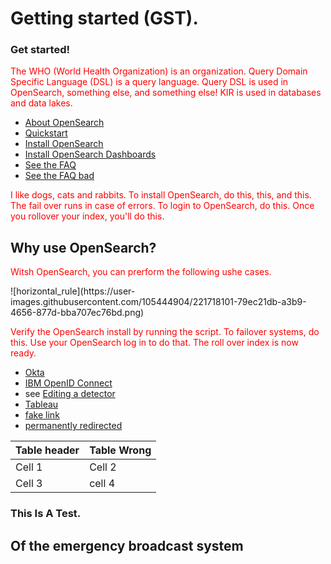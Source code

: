 # Getting started (GST).
 
 
### Get started!
 
The WHO (World Health Organization) is an organization. 
Query Domain Specific Language (DSL) is a query language. Query DSL is used in OpenSearch, something else, and something else!
KIR is used in databases and data lakes.  

- [About OpenSearch]({{site.url}}{{site.baseurl}}/opensearch/)
- [Quickstart]({{site.url}}{{site.baseurl}}/quickstart/)
- [Install OpenSearch]({{site.url}}{{site.baseurl}}/opensearch/install/)
- [Install OpenSearch Dashboards]({{site.url}}{{site.baseurl}}/dashboards/install/)
- [See the FAQ](https://opensearch.org/faq)
- [See the FAQ bad](https://opensearch.org/faqs)

I like dogs, cats and rabbits. To install OpenSearch, do this, this, and this. The fail over runs in case of errors. To login to OpenSearch, do this. Once you rollover your index, you'll do this.

## Why use OpenSearch?

<style>p{color:red;}</style>
<p>Witsh OpenSearch, you can prerform the following ushe cases.</p>
![horizontal_rule](https://user-images.githubusercontent.com/105444904/221718101-79ec21db-a3b9-4656-877d-bba707ec76bd.png)

Verify the OpenSearch install by running the script. To failover systems, do this. Use your OpenSearch log in to do that. The roll over index is now ready.

- [Okta](https://developer.okta.com/docs/api/resources/oidc#well-knownopenid-configuration)
- [IBM OpenID Connect](https://www.ibm.com/support/knowledgecenter/en/SSEQTP_8.5.5/com.ibm.websphere.wlp.doc/ae/rwlp_oidc_endpoint_urls.html)
- see [Editing a detector]({{site.url}}{{site.baseurl}}/security-analytics/usage/detectors/#editing-a-detector)
- [Tableau](https://github.com/opensearch-project/sql/blob/main/bi-connectors/TableauConnector/README.md)
- [fake link](http://example.example.example.com)
- [permanently redirected](https://curl.haxx.se/)

Table header | Table Wrong
:--- | :---
Cell 1 | Cell 2
Cell 3 | cell 4

### This Is A Test.
## Of the emergency broadcast system
